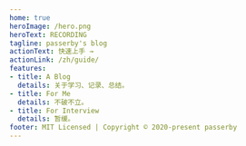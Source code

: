 ```yaml
---
home: true
heroImage: /hero.png
heroText: RECORDING
tagline: passerby's blog
actionText: 快速上手 →
actionLink: /zh/guide/
features:
- title: A Blog
  details: 关于学习、记录、总结。
- title: For Me
  details: 不破不立。
- title: For Interview
  details: 暂缓。
footer: MIT Licensed | Copyright © 2020-present passerby
---
```

